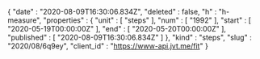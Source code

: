 {
  "date" : "2020-08-09T16:30:06.834Z",
  "deleted" : false,
  "h" : "h-measure",
  "properties" : {
    "unit" : [ "steps" ],
    "num" : [ "1992" ],
    "start" : [ "2020-05-19T00:00:00Z" ],
    "end" : [ "2020-05-20T00:00:00Z" ],
    "published" : [ "2020-08-09T16:30:06.834Z" ]
  },
  "kind" : "steps",
  "slug" : "2020/08/6q9ey",
  "client_id" : "https://www-api.jvt.me/fit"
}
